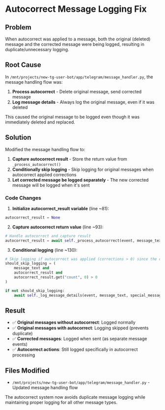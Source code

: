 # Autocorrect Message Logging Fix

## Problem
When autocorrect was applied to a message, both the original (deleted) message and the corrected message were being logged, resulting in duplicate/unnecessary logging.

## Root Cause
In `/mnt/projects/new-tg-user-bot/app/telegram/message_handler.py`, the message handling flow was:

1. **Process autocorrect** - Delete original message, send corrected message
2. **Log message details** - Always log the original message, even if it was deleted

This caused the original message to be logged even though it was immediately deleted and replaced.

## Solution
Modified the message handling flow to:

1. **Capture autocorrect result** - Store the return value from `_process_autocorrect()`
2. **Conditionally skip logging** - Skip logging for original messages when autocorrect applied corrections
3. **Let corrected message be logged separately** - The new corrected message will be logged when it's sent

### Code Changes

1. **Initialize autocorrect_result variable** (line ~81):
```python
autocorrect_result = None
```

2. **Capture autocorrect return value** (line ~93):
```python
# Handle autocorrect and capture result
autocorrect_result = await self._process_autocorrect(event, message_text, db_manager)
```

3. **Conditional logging** (line ~130):
```python
# Skip logging if autocorrect was applied (corrections > 0) since the corrected message will be logged separately
should_skip_logging = (
    message_text and 
    autocorrect_result and 
    autocorrect_result.get("count", 0) > 0
)

if not should_skip_logging:
    await self._log_message_details(event, message_text, special_message_type)
```

## Result
- ✅ **Original messages without autocorrect**: Logged normally
- ✅ **Original messages with autocorrect**: Logging skipped (prevents duplicate)
- ✅ **Corrected messages**: Logged when sent (as separate message events)
- ✅ **Autocorrect actions**: Still logged specifically in autocorrect processing

## Files Modified
- `/mnt/projects/new-tg-user-bot/app/telegram/message_handler.py` - Updated message handling flow

The autocorrect system now avoids duplicate message logging while maintaining proper logging for all other message types.
